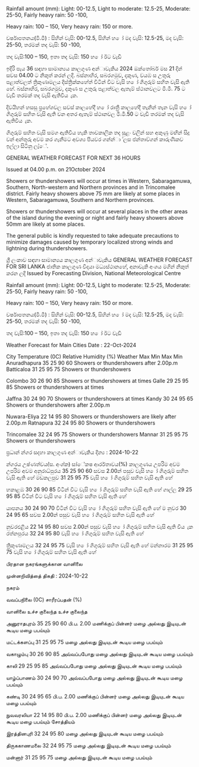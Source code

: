 Rainfall amount (mm): Light: 00-12.5, Light to moderate: 12.5-25, Moderate: 25-50, Fairly heavy rain: 50 -100,

Heavy rain: 100 – 150, Very heavy rain: 150 or more.

වර්ෂාපතනය(මි.මී) : සිහින් වැසි: 00-12.5, සිහින් හ ෝ මද වැසි: 12.5-25, මද වැසි: 25-50, තරමක් තද වැසි: 50 -100,

තද වැසි:100 – 150, ඉතා තද වැසි: 150 හ ෝ ඊට වැඩි

ඉදිරි පැය 36 සඳහා සාමාන්‍යය කාලගුණ අන්‍ාවැකිය 2024 ඔක්තෝබර් මස 21 දින්‍ සවස 04.00 ට නිකුත් කරන්‍ ලදි. බස්නාහිර, සබරගමුව, දකුණ, වයඹ ස උතුරු පළාත්වලත් ත්‍රිකුණාමලය දිස්ත්‍රික්කහේත් විටින් විට වැසි හ ෝ ගිගුරුම් සහිත වැසි ඇති හේ. බස්නාහිර, සබරගමුව, දකුණ ස උතුරු පළාත්වල ඇතැම් ස්ථානවලට මි.මී. 75 ට වැඩි තරමක් තද වැසි ඇතිවිය ැක.

දිවයිහන් හසසු ප්‍රහේශවල සවස් කාලහේදී හ ෝ රාත්‍රී කාලහේදී තැනින් තැන වැසි හ ෝ ගිගුරුම් සහිත වැසි ඇති වන අතර ඇතැම් ස්ථානවල මි.මී.50 ට වැඩි තරමක් තද වැසි ඇතිවිය ැක.

ගිගුරුම් සහිත වැසි සමග ඇතිවිය හැකි තාවකාලික තද සුළං වලින් සහ අකුණු මඟින් සිදු වන්‍ අන්‍තුරු අවම කර ගැනීමට අවශ්‍ය පියවර ගන්න්‍ා ්ලස ජන්‍තාව්ගන් කාරුණිකව ඉල්ලා සිටිනු ලැ්ේ.

GENERAL WEATHER FORECAST FOR NEXT 36 HOURS

Issued at 04.00 p.m. on 21October 2024

Showers or thundershowers will occur at times in Western, Sabaragamuwa, Southern, North-western and Northern provinces and in Trincomalee district. Fairly heavy showers above 75 mm are likely at some places in Western, Sabaragamuwa, Southern and Northern provinces.

Showers or thundershowers will occur at several places in the other areas of the island during the evening or night and fairly heavy showers above 50mm are likely at some places.

The general public is kindly requested to take adequate precautions to minimize damages caused by temporary localized strong winds and lightning during thundershowers.

ශ්‍රී ලංකාව සඳහා සාමාන්‍යය කාලගුණ අන්‍ාවැකිය GENERAL WEATHER FORECAST FOR SRI LANKA ජාතික කාලගුණ විදයා මධ්‍යස්ථානහේ, අනාවැකි අංශය මගින් නිකුත් කරන ලදි Issued by Forecasting Division, National Meteorological Centre

Rainfall amount (mm): Light: 00-12.5, Light to moderate: 12.5-25, Moderate: 25-50, Fairly heavy rain: 50 -100,

Heavy rain: 100 – 150, Very heavy rain: 150 or more.

වර්ෂාපතනය(මි.මී) : සිහින් වැසි: 00-12.5, සිහින් හ ෝ මද වැසි: 12.5-25, මද වැසි: 25-50, තරමක් තද වැසි: 50 -100,

තද වැසි:100 – 150, ඉතා තද වැසි: 150 හ ෝ ඊට වැඩි

Weather Forecast for Main Cities Date : 22-Oct-2024

City Temperature (0C) Relative Humidity (%) Weather Max Min Max Min Anuradhapura 35 25 90 60 Showers or thundershowers after 2.00p.m Batticaloa 31 25 95 75 Showers or thundershowers

Colombo 30 26 90 85 Showers or thundershowers at times Galle 29 25 95 85 Showers or thundershowers at times

Jaffna 30 24 90 70 Showers or thundershowers at times Kandy 30 24 95 65 Showers or thundershowers after 2.00p.m

Nuwara-Eliya 22 14 95 80 Showers or thundershowers are likely after 2.00p.m Ratnapura 32 24 95 80 Showers or thundershowers

Trincomalee 32 24 95 75 Showers or thundershowers Mannar 31 25 95 75 Showers or thundershowers

ප්‍රධාන්‍ න්‍ගර සදහා කාලගුණ අන්‍ාවැකිය දින්‍ය : 2024-10-22

න්‍ගරය උෂ්ණත්වය(්ස. අංශ්‍ක) සා්ේකෂ ආර්රතාවය(%) කාලගුණය උපරිම අවම උපරිම අවම අනුරාධ්‍පුරය 35 25 90 60 සවස 2.00න් පසුව වැසි හ ෝ ගිගුරුම් සහිත වැසි ඇති හේ මඩකලපුව 31 25 95 75 වැසි හ ෝ ගිගුරුම් සහිත වැසි ඇති හේ

හකාළඹ 30 26 90 85 විටින් විට වැසි හ ෝ ගිගුරුම් සහිත වැසි ඇති හේ ගාල්ල 29 25 95 85 විටින් විට වැසි හ ෝ ගිගුරුම් සහිත වැසි ඇති හේ

යාපනය 30 24 90 70 විටින් විට වැසි හ ෝ ගිගුරුම් සහිත වැසි ඇති හේ ම නුවර 30 24 95 65 සවස 2.00න් පසුව වැසි හ ෝ ගිගුරුම් සහිත වැසි ඇති හේ

නුවරඑළිය 22 14 95 80 සවස 2.00න් පසුව වැසි හ ෝ ගිගුරුම් සහිත වැසි ඇති විය ැක රත්නපුරය 32 24 95 80 වැසි හ ෝ ගිගුරුම් සහිත වැසි ඇති හේ

ත්‍රිකුණාමලය 32 24 95 75 වැසි හ ෝ ගිගුරුම් සහිත වැසි ඇති හේ මන්නාරම 31 25 95 75 වැසි හ ෝ ගිගුරුම් සහිත වැසි ඇති හේ

பிரதான நகரங்களுக்கான வானிலை

முன்னறிவித்தை் திகதி : 2024-10-22

நகரம்

வவப்பநிலை (0C) சாரீரப்பதன் (%)

வானிலை உச்ச குலைந்த உச்ச குலைந்த

அனுராதபுரம் 35 25 90 60 பி.ப. 2.00 மணிக்குப் பின்னர் மழை அல்லது இடியுடன் கூடிய மழை பபய்யும்

மட்டக்களப்பு 31 25 95 75 மழை அல்லது இடியுடன் கூடிய மழை பபய்யும்

வகாழும்பு 30 26 90 85 அவ்வப்பபோது மழை அல்லது இடியுடன் கூடிய மழை பபய்யும்

காலி 29 25 95 85 அவ்வப்பபோது மழை அல்லது இடியுடன் கூடிய மழை பபய்யும்

யாழ்ப்பாணம் 30 24 90 70 அவ்வப்பபோது மழை அல்லது இடியுடன் கூடிய மழை பபய்யும்

கண்டி 30 24 95 65 பி.ப. 2.00 மணிக்குப் பின்னர் மழை அல்லது இடியுடன் கூடிய மழை பபய்யும்

நுவவரலியா 22 14 95 80 பி.ப. 2.00 மணிக்குப் பின்னர் மழை அல்லது இடியுடன் கூடிய மழை பபய்யும் சோத்தியம்

இரத்தினபுரி 32 24 95 80 மழை அல்லது இடியுடன் கூடிய மழை பபய்யும்

திருககாணமலை 32 24 95 75 மழை அல்லது இடியுடன் கூடிய மழை பபய்யும்

மன்னார் 31 25 95 75 மழை அல்லது இடியுடன் கூடிய மழை பபய்யும்